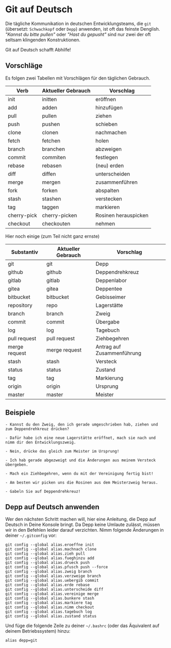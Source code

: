 # Git auf Deutsch

Die tägliche Kommunikation in deutschen Entwicklungsteams, die `git`
(übersetzt: `Schwachkopf` oder `Depp`) anwenden, ist oft das feinste Denglish.
_"Kannst du bitte pullen"_ oder _"Hast du gepusht"_ sind nur zwei
der oft seltsam klingenden Konstruktionen.

Git auf Deutsch schafft Abhilfe!

## Vorschläge

Es folgen zwei Tabellen mit Vorschlägen für den täglichen Gebrauch.

| Verb        | Aktueller Gebrauch | Vorschlag             |
|-------------|--------------------|-----------------------|
| init        | initten            | eröffnen               |
| add         | adden              | hinzufügen            |
| pull        | pullen             | ziehen                |
| push        | pushen             | schieben              |
| clone       | clonen             | nachmachen            |
| fetch       | fetchen            | holen                 |
| branch      | branchen           | abzweigen             |
| commit      | commiten           | festlegen             |
| rebase      | rebasen            | (neu) erden           |
| diff         | diffen              | unterscheiden         |
| merge       | mergen             | zusammenführen        |
| fork        | forken             | abspalten             |
| stash       | stashen            | verstecken            |
| tag         | taggen             | markieren             |
| cherry-pick | cherry-picken      | Rosinen herauspicken  |
| checkout    | checkouten         | nehmen                |

Hier noch einige (zum Teil nicht ganz ernste)

| Substantiv    | Aktueller Gebrauch | Vorschlag                  |
|---------------|--------------------|----------------------------|
| git           | git                | Depp                       |
| github        | github             | Deppendrehkreuz            |
| gitlab        | gitlab             | Deppenlabor                |
| gitea         | gitea              | Deppentee                  |
| bitbucket     | bitbucket          | Gebisseimer                |
| repository    | repo               | Lagerstätte                |
| branch        | branch             | Zweig                      |
| commit        | commit             | Übergabe                   |
| log           | log                | Tagebuch                   |
| pull request  | pull request       | Ziehbegehren               |
| merge request | merge request      | Antrag auf Zusammenführung |
| stash         | stash              | Versteck                   |
| status        | status             | Zustand                    |
| tag           | tag                | Markierung                 |
| origin        | origin             | Ursprung                   |
| master        | master             | Meister                    |

## Beispiele

    - Kannst du den Zweig, den ich gerade umgeschrieben hab, ziehen und zum Deppendrehkreuz drücken?

    - Dafür habe ich eine neue Lagerstätte eröffnet, mach sie nach und nimm dir den Entwicklungszweig.

    - Nein, drücke das gleich zum Meister im Ursprung!

    - Ich hab gerade abgezweigt und die Änderungen aus meinem Versteck übergeben.

    - Mach ein Ziehbegehren, wenn du mit der Vereinigung fertig bist!

    - Am besten wir picken uns die Rosinen aus dem Meisterzweig heraus.

    - Gabeln Sie auf Deppendrehkreuz!

## Depp auf Deutsch anwenden

Wer den nächsten Schritt machen will, hier eine Anleitung, die Depp auf Deutsch in Deine Konsole bringt. Da Depp keine Umlaute zulässt, müssen wir in den Befehlen leider darauf verzichten. Nimm folgende Änderungen in deiner `~/.gitconfig` vor:

    git config --global alias.eroeffne init
    git config --global alias.machnach clone
    git config --global alias.zieh pull
    git config --global alias.fueghinzu add
    git config --global alias.drueck push
    git config --global alias.pfusch push --force
    git config --global alias.zweig branch
    git config --global alias.verzweige branch
    git config --global alias.uebergib commit
    git config --global alias.erde rebase
    git config --global alias.unterscheide diff
    git config --global alias.vereinige merge
    git config --global alias.bunkere stash
    git config --global alias.markiere tag
    git config --global alias.nimm checkout
    git config --global alias.tagebuch log
    git config --global alias.zustand status

Und füge die folgende Zeile zu deiner `~/.bashrc` (oder das Äquivalent auf deinem Betriebssystem) hinzu:

    alias depp=git
